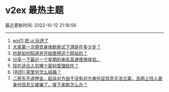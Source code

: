 # v2ex 最热主题

最近更新时间: 2022-10-12 21:16:56

--- 
1. [win11 把 ui 玩透了](https://www.v2ex.com/t/886216) 
2. [大家第一次感觉身体断崖式下滑是在多少岁？](https://www.v2ex.com/t/886246) 
3. [你是如何知道并开始使用这个网站的？](https://www.v2ex.com/t/886237) 
4. [分享一下最近一个星期的电车高速使用体验。](https://www.v2ex.com/t/886284) 
5. [现在适合入坑哪个密码管理软件？](https://www.v2ex.com/t/886306) 
6. [[抱怨] 家里穷怎么结婚？](https://www.v2ex.com/t/886397) 
7. [二房东不退押金，起诉对方由于没有对方身份证信息无法立案，去网上找人查身份信息又被骗了，接下来能怎么办？](https://www.v2ex.com/t/886378) 
